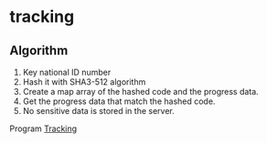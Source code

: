 # tracking
## Algorithm
1. Key national ID number
2. Hash it with SHA3-512 algorithm
3. Create a map array of the hashed code and the progress data.
4. Get the progress data that match the hashed code.
5. No sensitive data is stored in the server.

Program [Tracking](https://kietpawpan.github.io/tracking/track.html)

